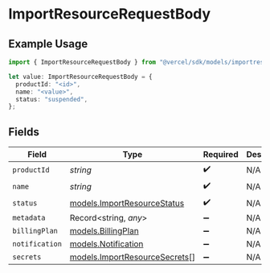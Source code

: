 # ImportResourceRequestBody

## Example Usage

```typescript
import { ImportResourceRequestBody } from "@vercel/sdk/models/importresourceop.js";

let value: ImportResourceRequestBody = {
  productId: "<id>",
  name: "<value>",
  status: "suspended",
};
```

## Fields

| Field                                                                | Type                                                                 | Required                                                             | Description                                                          |
| -------------------------------------------------------------------- | -------------------------------------------------------------------- | -------------------------------------------------------------------- | -------------------------------------------------------------------- |
| `productId`                                                          | *string*                                                             | :heavy_check_mark:                                                   | N/A                                                                  |
| `name`                                                               | *string*                                                             | :heavy_check_mark:                                                   | N/A                                                                  |
| `status`                                                             | [models.ImportResourceStatus](../models/importresourcestatus.md)     | :heavy_check_mark:                                                   | N/A                                                                  |
| `metadata`                                                           | Record<string, *any*>                                                | :heavy_minus_sign:                                                   | N/A                                                                  |
| `billingPlan`                                                        | [models.BillingPlan](../models/billingplan.md)                       | :heavy_minus_sign:                                                   | N/A                                                                  |
| `notification`                                                       | [models.Notification](../models/notification.md)                     | :heavy_minus_sign:                                                   | N/A                                                                  |
| `secrets`                                                            | [models.ImportResourceSecrets](../models/importresourcesecrets.md)[] | :heavy_minus_sign:                                                   | N/A                                                                  |